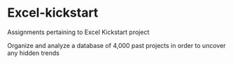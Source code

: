 # Excel-kickstart
Assignments pertaining to Excel Kickstart project

Organize and analyze a database of 4,000 past projects in order to uncover any hidden trends
